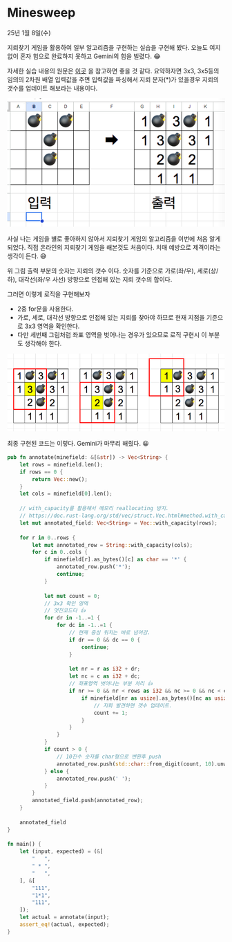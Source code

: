 # Minesweep

25년 1월 8일(수)

지뢰찾기 게임을 활용하여 일부 알고리즘을 구현하는 실습을 구현해 봤다. 오늘도 여지없이 혼자 힘으로 완료하지 못하고 Gemini의 힘을 빌렸다. 😂

자세한 실습 내용의 원문은 [이곳](https://exercism.org/tracks/rust/exercises/minesweeper "이곳") 을 참고하면 좋을 것 같다. 요약하자면 3x3, 3x5등의 임의의 2차원 배열 입력값을 주면 입력값을 파싱해서 지뢰 문자(\*)가 있을경우 지뢰의 갯수를 업데이트 해보라는 내용이다.

![Pasted_image_20250108185625](images/Pasted_image_20250108185625.png)

사실 나는 게임을 별로 좋아하지 않아서 지뢰찾기 게임의 알고리즘을 이번에 처음 알게 되었다. 직접 온라인의 지뢰찾기 게임을 해본것도 처음이다. 치매 예방으로 제격이라는 생각이 든다. 😅

위 그림 출력 부분의 숫자는 지뢰의 갯수 이다. 숫자를 기준으로 가로(좌/우), 세로(상/하), 대각선(좌/우 사선) 방향으로 인접해 있는 지뢰 갯수의 합이다.

그러면 이렇게 로직을 구현해보자

- 2중 for문을 사용한다.
- 가로, 세로, 대각선 방향으로 인접해 있는 지뢰를 찾아야 하므로 현재 지점을 기준으로 3x3 영역을 확인한다.
- 다만 세번째 그림처럼 좌표 영역을 벗어나는 경우가 있으므로 로직 구현시 이 부분도 생각해야 한다.

![Pasted_image_20250109103819](images/Pasted_image_20250109103819.png)

최종 구현된 코드는 이렇다. Gemini가 마무리 해줬다. 😀

```rust
pub fn annotate(minefield: &[&str]) -> Vec<String> {
    let rows = minefield.len();
    if rows == 0 {
        return Vec::new();
    }
    let cols = minefield[0].len();

    // with_capacity를 활용해서 메모리 reallocating 방지.
    // https://doc.rust-lang.org/std/vec/struct.Vec.html#method.with_capacity
    let mut annotated_field: Vec<String> = Vec::with_capacity(rows);

    for r in 0..rows {
        let mut annotated_row = String::with_capacity(cols);
        for c in 0..cols {
            if minefield[r].as_bytes()[c] as char == '*' {
                annotated_row.push('*');
                continue;
            }

            let mut count = 0;
            // 3x3 확인 영역 
            // 멋진코드다 👍
            for dr in -1..=1 {
                for dc in -1..=1 {
                    // 현재 중심 위치는 바로 넘어감.
                    if dr == 0 && dc == 0 {
                        continue;
                    }

                    let nr = r as i32 + dr;
                    let nc = c as i32 + dc;
                    // 좌표영역 벗어나는 부분 처리 👍
                    if nr >= 0 && nr < rows as i32 && nc >= 0 && nc < cols as i32 {
                        if minefield[nr as usize].as_bytes()[nc as usize] as char == '*' {
                            // 지뢰 발견하면 갯수 업데이트.
                            count += 1;
                        }
                    }
                }
            }
            if count > 0 {
                // 10진수 숫자를 char형으로 변환후 push
                annotated_row.push(std::char::from_digit(count, 10).unwrap());
            } else {
                annotated_row.push(' ');
            }
        }
        annotated_field.push(annotated_row);
    }

    annotated_field
}

fn main() {
    let (input, expected) = (&[
        "   ",
        " * ",
        "   ",
    ], &[
        "111",
        "1*1",
        "111",
    ]);
    let actual = annotate(input);
    assert_eq!(actual, expected);        
}


```

